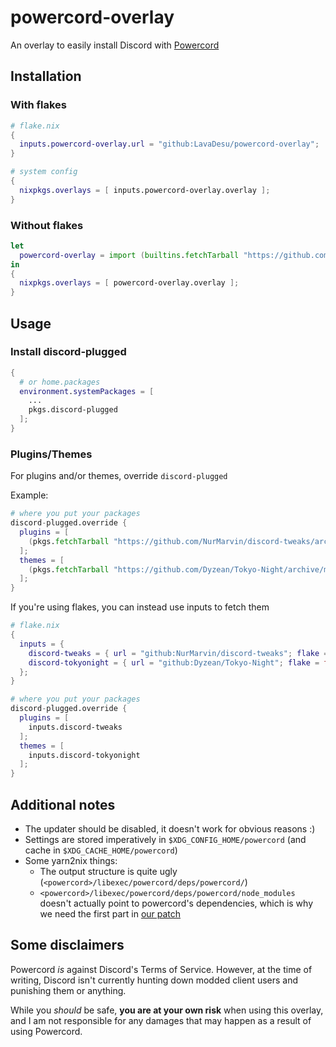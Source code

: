 # powercord-overlay
An overlay to easily install Discord with [Powercord](https://powercord.dev)

## Installation
### With flakes
```nix
# flake.nix
{
  inputs.powercord-overlay.url = "github:LavaDesu/powercord-overlay";
}
```
```nix
# system config
{
  nixpkgs.overlays = [ inputs.powercord-overlay.overlay ];
}
```

### Without flakes
```nix
let
  powercord-overlay = import (builtins.fetchTarball "https://github.com/LavaDesu/powercord-overlay/archive/master.tar.gz");
in
{
  nixpkgs.overlays = [ powercord-overlay.overlay ];
}
```

## Usage
### Install discord-plugged
```nix
{
  # or home.packages
  environment.systemPackages = [
    ...
    pkgs.discord-plugged
  ];
}
```

### Plugins/Themes
For plugins and/or themes, override `discord-plugged`

Example:
```nix
# where you put your packages
discord-plugged.override {
  plugins = [
    (pkgs.fetchTarball "https://github.com/NurMarvin/discord-tweaks/archive/master.tar.gz")
  ];
  themes = [
    (pkgs.fetchTarball "https://github.com/Dyzean/Tokyo-Night/archive/master.tar.gz")
  ];
}
```

If you're using flakes, you can instead use inputs to fetch them
```nix
# flake.nix
{
  inputs = {
    discord-tweaks = { url = "github:NurMarvin/discord-tweaks"; flake = false; };
    discord-tokyonight = { url = "github:Dyzean/Tokyo-Night"; flake = false; };
  };
}
```
```nix
# where you put your packages
discord-plugged.override {
  plugins = [
    inputs.discord-tweaks
  ];
  themes = [
    inputs.discord-tokyonight
  ];
}
```

## Additional notes
- The updater should be disabled, it doesn't work for obvious reasons :)
- Settings are stored imperatively in `$XDG_CONFIG_HOME/powercord`
  (and cache in `$XDG_CACHE_HOME/powercord`)
- Some yarn2nix things:
    - The output structure is quite ugly (`<powercord>/libexec/powercord/deps/powercord/`)
    - `<powercord>/libexec/powercord/deps/powercord/node_modules` doesn't actually point
      to powercord's dependencies, which is why we need the first part in [our patch](./misc/powercord.patch)

## Some disclaimers
Powercord *is* against Discord's Terms of Service. However, at the time of writing, Discord isn't
currently hunting down modded client users and punishing them or anything.

While you *should* be safe, **you are at your own risk** when using this overlay, and I am not
responsible for any damages that may happen as a result of using Powercord.
